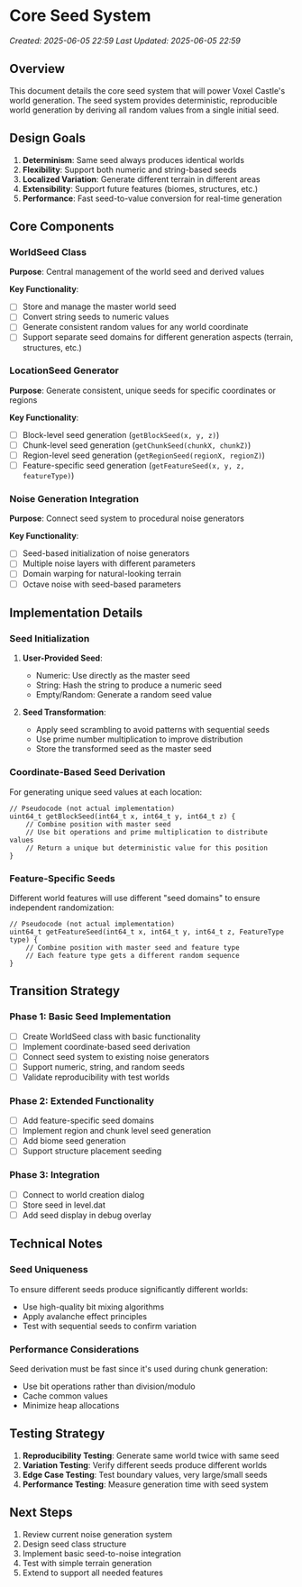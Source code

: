 # Core Seed System
*Created: 2025-06-05 22:59*
*Last Updated: 2025-06-05 22:59*

## Overview
This document details the core seed system that will power Voxel Castle's world generation. The seed system provides deterministic, reproducible world generation by deriving all random values from a single initial seed.

## Design Goals

1. **Determinism**: Same seed always produces identical worlds
2. **Flexibility**: Support both numeric and string-based seeds
3. **Localized Variation**: Generate different terrain in different areas
4. **Extensibility**: Support future features (biomes, structures, etc.)
5. **Performance**: Fast seed-to-value conversion for real-time generation

## Core Components

### WorldSeed Class

**Purpose**: Central management of the world seed and derived values

**Key Functionality**:
- [ ] Store and manage the master world seed
- [ ] Convert string seeds to numeric values
- [ ] Generate consistent random values for any world coordinate
- [ ] Support separate seed domains for different generation aspects (terrain, structures, etc.)

### LocationSeed Generator

**Purpose**: Generate consistent, unique seeds for specific coordinates or regions

**Key Functionality**:
- [ ] Block-level seed generation (`getBlockSeed(x, y, z)`)
- [ ] Chunk-level seed generation (`getChunkSeed(chunkX, chunkZ)`)
- [ ] Region-level seed generation (`getRegionSeed(regionX, regionZ)`)
- [ ] Feature-specific seed generation (`getFeatureSeed(x, y, z, featureType)`)

### Noise Generation Integration

**Purpose**: Connect seed system to procedural noise generators

**Key Functionality**:
- [ ] Seed-based initialization of noise generators
- [ ] Multiple noise layers with different parameters
- [ ] Domain warping for natural-looking terrain
- [ ] Octave noise with seed-based parameters

## Implementation Details

### Seed Initialization

1. **User-Provided Seed**:
   - Numeric: Use directly as the master seed
   - String: Hash the string to produce a numeric seed
   - Empty/Random: Generate a random seed value

2. **Seed Transformation**:
   - Apply seed scrambling to avoid patterns with sequential seeds
   - Use prime number multiplication to improve distribution
   - Store the transformed seed as the master seed

### Coordinate-Based Seed Derivation

For generating unique seed values at each location:

```
// Pseudocode (not actual implementation)
uint64_t getBlockSeed(int64_t x, int64_t y, int64_t z) {
    // Combine position with master seed
    // Use bit operations and prime multiplication to distribute values
    // Return a unique but deterministic value for this position
}
```

### Feature-Specific Seeds

Different world features will use different "seed domains" to ensure independent randomization:

```
// Pseudocode (not actual implementation)
uint64_t getFeatureSeed(int64_t x, int64_t y, int64_t z, FeatureType type) {
    // Combine position with master seed and feature type
    // Each feature type gets a different random sequence
}
```

## Transition Strategy

### Phase 1: Basic Seed Implementation
- [ ] Create WorldSeed class with basic functionality
- [ ] Implement coordinate-based seed derivation
- [ ] Connect seed system to existing noise generators
- [ ] Support numeric, string, and random seeds
- [ ] Validate reproducibility with test worlds

### Phase 2: Extended Functionality
- [ ] Add feature-specific seed domains
- [ ] Implement region and chunk level seed generation
- [ ] Add biome seed generation
- [ ] Support structure placement seeding

### Phase 3: Integration
- [ ] Connect to world creation dialog
- [ ] Store seed in level.dat
- [ ] Add seed display in debug overlay

## Technical Notes

### Seed Uniqueness

To ensure different seeds produce significantly different worlds:
- Use high-quality bit mixing algorithms
- Apply avalanche effect principles
- Test with sequential seeds to confirm variation

### Performance Considerations

Seed derivation must be fast since it's used during chunk generation:
- Use bit operations rather than division/modulo
- Cache common values
- Minimize heap allocations

## Testing Strategy

1. **Reproducibility Testing**: Generate same world twice with same seed
2. **Variation Testing**: Verify different seeds produce different worlds
3. **Edge Case Testing**: Test boundary values, very large/small seeds
4. **Performance Testing**: Measure generation time with seed system

## Next Steps

1. Review current noise generation system
2. Design seed class structure
3. Implement basic seed-to-noise integration
4. Test with simple terrain generation
5. Extend to support all needed features
